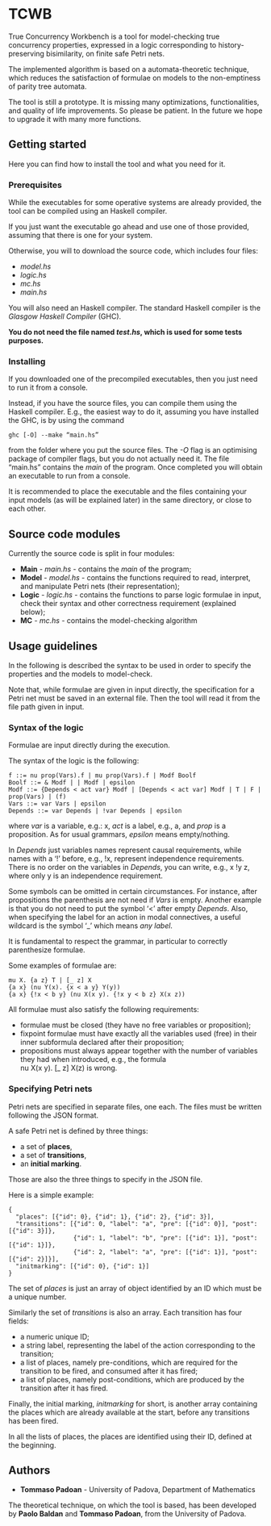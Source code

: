 # TCWB

True Concurrency Workbench is a tool for model-checking true concurrency properties, expressed in a logic corresponding to history-preserving bisimilarity, on finite safe Petri nets.

The implemented algorithm is based on a automata-theoretic technique, which reduces the satisfaction of formulae on models to the non-emptiness of parity tree automata. 

The tool is still a prototype. It is missing many optimizations, functionalities, and quality of life improvements. So please be patient. In the future we hope to upgrade it with many more functions.

## Getting started

Here you can find how to install the tool and what you need for it.

### Prerequisites

While the executables for some operative systems are already provided, the tool can be compiled using an Haskell compiler.

If you just want the executable go ahead and use one of those provided, assuming that there is one for your system.

Otherwise, you will to download the source code, which includes four files:
* *model.hs*
* *logic.hs*
* *mc.hs*
* *main.hs*

You will also need an Haskell compiler. The standard Haskell compiler is the *Glasgow Haskell Compiler* (GHC).

**You do not need the file named *test.hs*, which is used for some tests purposes.**

### Installing

If you downloaded one of the precompiled executables, then you just need to run it from a console.

Instead, if you have the source files, you can compile them using the Haskell compiler. E.g., the easiest way to do it, assuming you have installed the GHC, is by using the command
```
ghc [-O] --make “main.hs”
```
from the folder where you put the source files. The *-O* flag is an optimising package of compiler flags, but you do not actually need it. The file “main.hs” contains the *main* of the program. Once completed you will obtain an executable to run from a console.

It is recommended to place the executable and the files containing your input models (as will be explained later) in the same directory, or close to each other.

## Source code modules

Currently the source code is split in four modules:
* **Main** - *main.hs* - contains the *main* of the program;
* **Model** - *model.hs* - contains the functions required to read, interpret, and manipulate Petri nets (their representation);
* **Logic** - *logic.hs* - contains the functions to parse logic formulae in input, check their syntax and other correctness requirement (explained below);
* **MC** - *mc.hs* - contains the model-checking algorithm

## Usage guidelines

In the following is described the syntax to be used in order to specify the properties and the models to model-check.

Note that, while formulae are given in input directly, the specification for a Petri net must be saved in an external file. Then the tool will read it from the file path given in input.

### Syntax of the logic

Formulae are input directly during the execution.

The syntax of the logic is the following:
```
f ::= nu prop(Vars).f | mu prop(Vars).f | Modf Boolf
Boolf ::= & Modf | | Modf | epsilon
Modf ::= {Depends < act var} Modf | [Depends < act var] Modf | T | F | prop(Vars) | (f)
Vars ::= var Vars | epsilon
Depends ::= var Depends | !var Depends | epsilon
```
where *var* is a variable, e.g.: x, *act* is a label, e.g., a, and *prop* is a proposition. As for usual grammars, *epsilon* means empty/nothing.

In *Depends* just variables names represent causal requirements, while names with a ‘!’ before, e.g., !x, represent independence requirements. There is no order on the variables in *Depends*, you can write, e.g., x !y z, where only y is an independence requirement.

Some symbols can be omitted in certain circumstances. For instance, after propositions the parenthesis are not need if *Vars* is empty. Another example is that you do not need to put the symbol ‘<’ after empty *Depends*. Also, when specifying the label for an action in modal connectives, a useful wildcard is the symbol ‘_’ which means *any label*.

It is fundamental to respect the grammar, in particular to correctly parenthesize formulae.

Some examples of formulae are:
```
mu X. {a z} T | [_ z] X
{a x} (nu Y(x). {x < a y} Y(y))
{a x} {!x < b y} (nu X(x y). {!x y < b z} X(x z))
```

All formulae must also satisfy the following requirements:
* formulae must be closed (they have no free variables or proposition);
* fixpoint formulae must have exactly all the variables used (free) in their inner subformula declared after their proposition;
* propositions must always appear together with the number of variables they had when introduced, e.g., the formula<br/>nu X(x y). \[_ z\] X(z) is wrong.

### Specifying Petri nets

Petri nets are specified in separate files, one each. The files must be written following the JSON format.

A safe Petri net is defined by three things:
* a set of **places**,
* a set of **transitions**,
* an **initial marking**.

Those are also the three things to specify in the JSON file.

Here is a simple example:
```
{
  "places": [{"id": 0}, {"id": 1}, {"id": 2}, {"id": 3}],
  "transitions": [{"id": 0, "label": "a", "pre": [{"id": 0}], "post": [{"id": 3}]},
                  {"id": 1, "label": "b", "pre": [{"id": 1}], "post": [{"id": 1}]},
                  {"id": 2, "label": "a", "pre": [{"id": 1}], "post": [{"id": 2}]}],
  "initmarking": [{"id": 0}, {"id": 1}]
}
```

The set of *places* is just an array of object identified by an ID which must be a unique number.

Similarly the set of *transitions* is also an array. Each transition has four fields:
* a numeric unique ID;
* a string label, representing the label of the action corresponding to the transition;
* a list of places, namely pre-conditions, which are required for the transition to be fired, and consumed after it has fired;
* a list of places, namely post-conditions, which are produced by the transition after it has fired.

Finally, the initial marking, *initmarking* for short, is another array containing the places which are already available at the start, before any transitions has been fired. 

In all the lists of places, the places are identified using their ID, defined at the beginning.

## Authors

* **Tommaso Padoan** - University of Padova, Department of Mathematics

The theoretical technique, on which the tool is based, has been developed by **Paolo Baldan** and **Tommaso Padoan**, from the University of Padova.
